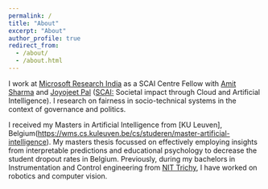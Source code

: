 ```yaml
---
permalink: /
title: "About"
excerpt: "About"
author_profile: true
redirect_from: 
  - /about/
  - /about.html
---
```


I work at [Microsoft Research India](https://www.microsoft.com/en-us/research/lab/microsoft-research-india/) as a SCAI Centre Fellow with [Amit Sharma](http://www.amitsharma.in/) and [Joyojeet Pal](http://joyojeet.people.si.umich.edu/) ([SCAI:](https://www.microsoft.com/en-us/research/group/scai/) Societal impact through Cloud and Artificial Intelligence). I research on fairness in socio-technical systems in the context of governance and politics. 

I received my Masters in Artificial Intelligence from [KU Leuven], Belgium(https://wms.cs.kuleuven.be/cs/studeren/master-artificial-intelligence). My masters thesis focussed on effectively employing insights from interpretable predictions and educational
psychology to decrease the student dropout rates in Belgium. Previously, during my bachelors in Instrumentation and Control engineering from [NIT Trichy](https://www.nitt.edu/home/academics/departments/ice/), I have worked on robotics and computer vision.
